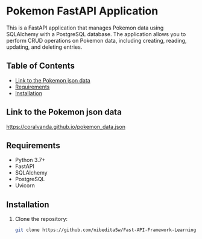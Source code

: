 # Pokemon FastAPI Application

This is a FastAPI application that manages Pokemon data using SQLAlchemy with a PostgreSQL database. The application allows you to perform CRUD operations on Pokemon data, including creating, reading, updating, and deleting entries.

## Table of Contents

- [Link to the Pokemon json data](#link-to-the-pokemon-json-data)
- [Requirements](#requirements)
- [Installation](#installation)


## Link to the Pokemon json data

https://coralvanda.github.io/pokemon_data.json

## Requirements

- Python 3.7+
- FastAPI
- SQLAlchemy
- PostgreSQL
- Uvicorn

## Installation

1. Clone the repository:

   ```bash
   git clone https://github.com/nibeditaSw/Fast-API-Framework-Learning
   
